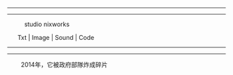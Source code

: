 ------------------------------------------
------------------------------------------


            studio nixworks 

       Txt | Image | Sound | Code
       
       
 
 -----------------------------------------
------------------------------------------
         2014年，它被政府部隊炸成碎片
